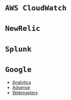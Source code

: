 
# `AWS CloudWatch`

# `NewRelic`

# `Splunk`

# `Google`

* [Analytics](https://analytics.google.com/analytics/web/#report/defaultid/a77440209w116292057p121603384/)
* [Adsense](https://www.google.com/adsense/new/u/0/pub-9496875666537518/home)
* [Webmasters](https://www.google.com/webmasters/tools/dashboard?hl=en&siteUrl=https%3A%2F%2F2remember.live%2F)
